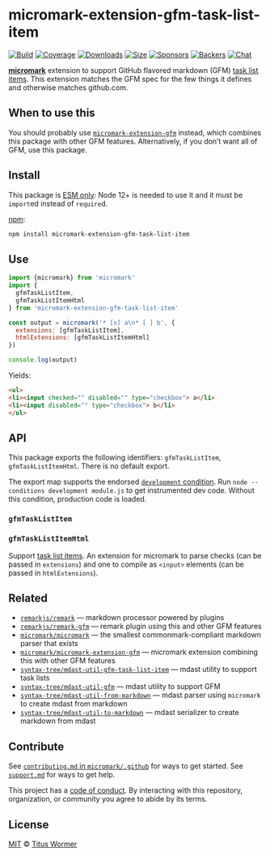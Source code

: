 # micromark-extension-gfm-task-list-item

[![Build][build-badge]][build]
[![Coverage][coverage-badge]][coverage]
[![Downloads][downloads-badge]][downloads]
[![Size][size-badge]][size]
[![Sponsors][sponsors-badge]][collective]
[![Backers][backers-badge]][collective]
[![Chat][chat-badge]][chat]

**[micromark][]** extension to support GitHub flavored markdown (GFM) [task list
items][].
This extension matches the GFM spec for the few things it defines and otherwise
matches github.com.

## When to use this

You should probably use [`micromark-extension-gfm`][micromark-extension-gfm]
instead, which combines this package with other GFM features.
Alternatively, if you don’t want all of GFM, use this package.

## Install

This package is [ESM only](https://gist.github.com/sindresorhus/a39789f98801d908bbc7ff3ecc99d99c):
Node 12+ is needed to use it and it must be `import`ed instead of `require`d.

[npm][]:

```sh
npm install micromark-extension-gfm-task-list-item
```

## Use

```js
import {micromark} from 'micromark'
import {
  gfmTaskListItem,
  gfmTaskListItemHtml
} from 'micromark-extension-gfm-task-list-item'

const output = micromark('* [x] a\n* [ ] b', {
  extensions: [gfmTaskListItem],
  htmlExtensions: [gfmTaskListItemHtml]
})

console.log(output)
```

Yields:

```html
<ul>
<li><input checked="" disabled="" type="checkbox"> a</li>
<li><input disabled="" type="checkbox"> b</li>
</ul>
```

## API

This package exports the following identifiers: `gfmTaskListItem`,
`gfmTaskListItemHtml`.
There is no default export.

The export map supports the endorsed
[`development` condition](https://nodejs.org/api/packages.html#packages_resolving_user_conditions).
Run `node --conditions development module.js` to get instrumented dev code.
Without this condition, production code is loaded.

### `gfmTaskListItem`

### `gfmTaskListItemHtml`

Support [task list items][].
An extension for micromark to parse checks (can be passed in `extensions`) and
one to compile as `<input>` elements (can be passed in `htmlExtensions`).

## Related

*   [`remarkjs/remark`][remark]
    — markdown processor powered by plugins
*   [`remarkjs/remark-gfm`](https://github.com/remarkjs/remark-gfm)
    — remark plugin using this and other GFM features
*   [`micromark/micromark`][micromark]
    — the smallest commonmark-compliant markdown parser that exists
*   [`micromark/micromark-extension-gfm`][micromark-extension-gfm]
    — micromark extension combining this with other GFM features
*   [`syntax-tree/mdast-util-gfm-task-list-item`](https://github.com/syntax-tree/mdast-util-gfm-task-list-item)
    — mdast utility to support task lists
*   [`syntax-tree/mdast-util-gfm`](https://github.com/syntax-tree/mdast-util-gfm)
    — mdast utility to support GFM
*   [`syntax-tree/mdast-util-from-markdown`][from-markdown]
    — mdast parser using `micromark` to create mdast from markdown
*   [`syntax-tree/mdast-util-to-markdown`][to-markdown]
    — mdast serializer to create markdown from mdast

## Contribute

See [`contributing.md` in `micromark/.github`][contributing] for ways to get
started.
See [`support.md`][support] for ways to get help.

This project has a [code of conduct][coc].
By interacting with this repository, organization, or community you agree to
abide by its terms.

## License

[MIT][license] © [Titus Wormer][author]

<!-- Definitions -->

[build-badge]: https://github.com/micromark/micromark-extension-gfm-task-list-item/workflows/main/badge.svg

[build]: https://github.com/micromark/micromark-extension-gfm-task-list-item/actions

[coverage-badge]: https://img.shields.io/codecov/c/github/micromark/micromark-extension-gfm-task-list-item.svg

[coverage]: https://codecov.io/github/micromark/micromark-extension-gfm-task-list-item

[downloads-badge]: https://img.shields.io/npm/dm/micromark-extension-gfm-task-list-item.svg

[downloads]: https://www.npmjs.com/package/micromark-extension-gfm-task-list-item

[size-badge]: https://img.shields.io/bundlephobia/minzip/micromark-extension-gfm-task-list-item.svg

[size]: https://bundlephobia.com/result?p=micromark-extension-gfm-task-list-item

[sponsors-badge]: https://opencollective.com/unified/sponsors/badge.svg

[backers-badge]: https://opencollective.com/unified/backers/badge.svg

[collective]: https://opencollective.com/unified

[chat-badge]: https://img.shields.io/badge/chat-discussions-success.svg

[chat]: https://github.com/micromark/micromark/discussions

[npm]: https://docs.npmjs.com/cli/install

[license]: license

[author]: https://wooorm.com

[contributing]: https://github.com/micromark/.github/blob/HEAD/contributing.md

[support]: https://github.com/micromark/.github/blob/HEAD/support.md

[coc]: https://github.com/micromark/.github/blob/HEAD/code-of-conduct.md

[micromark]: https://github.com/micromark/micromark

[from-markdown]: https://github.com/syntax-tree/mdast-util-from-markdown

[to-markdown]: https://github.com/syntax-tree/mdast-util-to-markdown

[remark]: https://github.com/remarkjs/remark

[task list items]: https://github.github.com/gfm/#task-list-items-extension-

[micromark-extension-gfm]: https://github.com/micromark/micromark-extension-gfm
